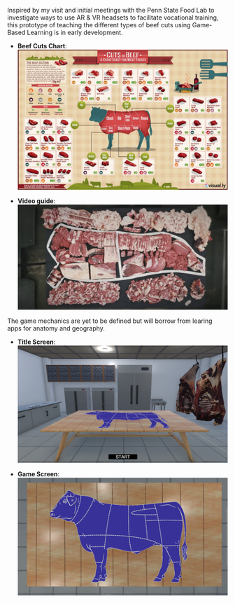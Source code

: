 Inspired by my visit and initial meetings with the Penn State Food Lab to investigate ways to use AR & VR headsets to facilitate vocational training, this prototype of teaching the different types of beef cuts using Game-Based Learning is in early development.

- **Beef Cuts Chart**:  
![Meat Chart](Images/beef-cuts.jpg)

- **Video guide**:  
[![Visual Guide to Cuts of Cow](Images/video-thumbnail.png)](https://www.youtube.com/watch?v=1qReSsWr7Gw)

The game mechanics are yet to be defined but will borrow from learing apps for anatomy and geography.

- **Title Screen**:  
![Title screen](Images/Start-Screen.png)

- **Game Screen**:  
![Game screen](Images/Game-Screen.png)
